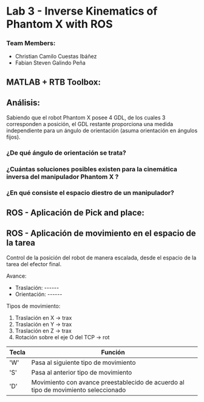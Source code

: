 # Lab 3 - Inverse Kinematics of Phantom X with ROS

### Team Members:
- Christian Camilo Cuestas Ibáñez
- Fabian Steven Galindo Peña


## MATLAB + RTB Toolbox:

## Análisis:

Sabiendo que el robot Phantom X posee 4 GDL, de los cuales 3 corresponden a posición, el GDL restante proporciona una medida independiente para un ángulo de orientación (asuma orientación en ángulos fijos).

### ¿De qué ángulo de orientación se trata?

### ¿Cuántas soluciones posibles existen para la cinemática inversa del manipulador Phantom X ?

### ¿En qué consiste el espacio diestro de un manipulador?

## ROS - Aplicación de Pick and place:

## ROS - Aplicación de movimiento en el espacio de la tarea

Control de la posición del robot de manera escalada, desde el espacio de la tarea del efector final.

Avance:
- Traslación: ------
- Orientación: ------

Tipos de movimiento:

1. Traslación en X -> trax
2. Traslación en Y -> trax
3. Traslación en Z -> trax
4. Rotación sobre el eje O del TCP -> rot

|Tecla  |Función                                |
| ----- | -----                                 |
|'W'    |Pasa al siguiente tipo de movimiento   |
|'S'    |Pasa al anterior tipo de movimiento    |
|'D'    |Movimiento con avance preestablecido de acuerdo al tipo de movimiento seleccionado    |